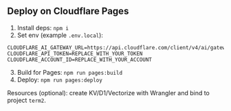 ## Deploy on Cloudflare Pages

1. Install deps: `npm i`
2. Set env (example `.env.local`):
```
CLOUDFLARE_AI_GATEWAY_URL=https://api.cloudflare.com/client/v4/ai/gateway
CLOUDFLARE_API_TOKEN=REPLACE_WITH_YOUR_TOKEN
CLOUDFLARE_ACCOUNT_ID=REPLACE_WITH_YOUR_ACCOUNT
```
3. Build for Pages: `npm run pages:build`
4. Deploy: `npm run pages:deploy`

Resources (optional): create KV/D1/Vectorize with Wrangler and bind to project `term2`.
